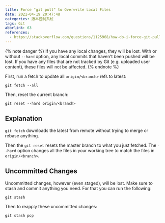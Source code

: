 ```yaml
---
title: Force "git pull" to Overwrite Local Files
date: 2021-04-19 20:47:48
categories: 版本控制系统
tags: Git
abbrlink: 63
references:
  - https://stackoverflow.com/questions/1125968/how-do-i-force-git-pull-to-overwrite-local-files
---
```

{% note danger %}
If you have any local changes, they will be lost. With or without `--hard` option, any local commits that haven't been pushed will be lost. If you have any files that are not tracked by Git (e.g. uploaded user content), these files will not be affected.
{% endnote %}

First, run a fetch to update all `origin/<branch>` refs to latest:

```
git fetch --all
```

Then, reset the current branch:

```
git reset --hard origin/<branch>
```

## Explanation

`git fetch` downloads the latest from remote without trying to merge or rebase anything.

Then the `git reset` resets the master branch to what you just fetched. The `--hard` option changes all the files in your working tree to match the files in `origin/<branch>`.

## Uncommitted Changes

Uncommitted changes, however (even staged), will be lost. Make sure to stash and commit anything you need. For that you can run the following:

```
git stash
```

Then to reapply these uncommitted changes:

```
git stash pop
```
